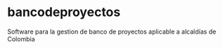 # bancodeproyectos
Software para la gestion de banco de proyectos aplicable a alcaldías de Colombia
